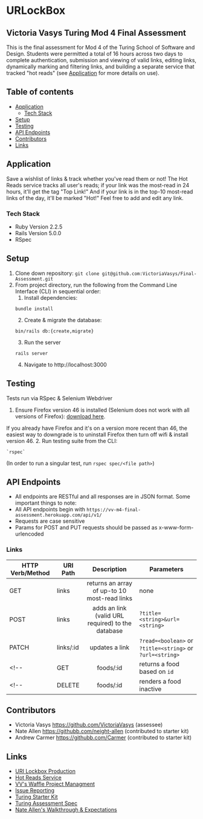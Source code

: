 # URLockBox

## Victoria Vasys Turing Mod 4 Final Assessment
This is the final assessment for Mod 4 of the Turing School of Software and Design. Students were permitted a total of 16 hours across two days to complete authentication, submission and viewing of valid links, editing links, dynamically marking and filtering links, and building a separate service that tracked "hot reads" (see [Application](#application) for more details on use).

## Table of contents

- [Application](#application)
    - [Tech Stack](#tech-stack)
- [Setup](#setup)
- [Testing](#testing)
- [API Endpoints](#api-endpoints)
- [Contributors](#contributors)
- [Links](#links)

## Application

Save a wishlist of links & track whether you've read them or not! The Hot Reads service tracks all user's reads; if your link was the most-read in 24 hours, it'll get the tag "Top Link!" And if your link is in the top-10 most-read links of the day, it'll be marked "Hot!" Feel free to add and edit any link.

### Tech Stack

* Ruby Version 2.2.5
* Rails Version 5.0.0
* RSpec

## Setup

1. Clone down repository: `git clone git@github.com:VictoriaVasys/Final-Assessment.git`
2. From project directory, run the following from the Command Line Interface (CLI) in sequential order:
    1. Install dependencies: 
    ```
    bundle install
    ```
    2. Create & migrate the database: 
    ```
    bin/rails db:{create,migrate}
    ```
    <!-- 3. `rake db:seed` -->
    3. Run the server
    ```
    rails server
    ```
    4. Navigate to http://localhost:3000

## Testing

Tests run via RSpec & Selenium Webdriver

1. Ensure Firefox version 46 is installed (Selenium does not work with all versions of Firefox):
[download here](https://www.softexia.com/windows/web-browsers/firefox-46). 

  If you already have Firefox and it's on a version more recent than 46, the easiest way to downgrade is to uninstall Firefox then turn off wifi & install version 46.
2. Run testing suite from the CLI: 
```
`rspec`
``` 
(In order to run a singular test, run `rspec spec/<file path>`)

## API Endpoints
*  All endpoints are RESTful and all responses are in JSON format. Some important things to note:
* All API endpoints begin with `https://vv-m4-final-assessment.herokuapp.com/api/v1/`
* Requests are case sensitive
* Params for POST and PUT requests should be passed as x-www-form-urlencoded

### Links
|**HTTP Verb/Method**|**URI Path**|**Description**|**Parameters**|
| --- | --- |:---:| --- |
|GET|links|returns an array of up-to 10 most-read links|none|
|POST|links|adds an link (valid URL required) to the database|`?title=<string>&url=<string>`|
|PATCH|links/:id|updates a link|`?read=<boolean>` or `?title=<string>` or `?url=<string>`|
<!-- |GET|foods/:id|returns a food based on `id`|none| -->
<!-- |DELETE|foods/:id|renders a food inactive|`?name=<string>` or `?calories=<integer>`| -->

## Contributors
* Victoria Vasys https://github.com/VictoriaVasys (assessee)
* Nate Allen https://githubb.com/neight-allen (contributed to starter kit)
* Andrew Carmer https://githubb.com/Carmer (contributed to starter kit)

## Links
* [URI Lockbox Production](https://vv-m4-final-assessment.herokuapp.com/)
* [Hot Reads Service]()
* [VV's Waffle Project Managment](https://waffle.io/VictoriaVasys/Final-Assessment)
* [Issue Reporting](https://github.com/VictoriaVasys/Final-Assessment/issues)
* [Turing Starter Kit](https://github.com/turingschool/m4-final-starter)
* [Turing Assessment Spec](https://gist.github.com/neight-allen/4cb05991a97ac9970dc1620d1f1734fb)
* [Nate Allen's Walkthrough & Expectations](https://vimeo.com/198611383)
